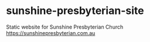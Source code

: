 # sunshine-presbyterian-site
Static website for Sunshine Presbyterian Church https://sunshinepresbyterian.com.au
